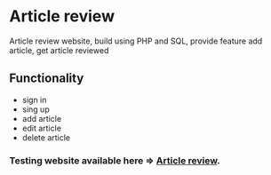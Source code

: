 # Article review
Article review website, build using PHP and SQL, provide feature add article, get article reviewed

## Functionality

- sign in
- sing up
- add article
- edit article
- delete article

### Testing website available here => [Article review](https://github.com/AlaaAbdelmotlep/Article-review/tree/master/testing%20img).
